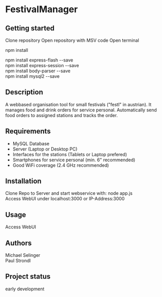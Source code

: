 # FestivalManager

## Getting started

Clone repository
Open repository with MSV code
Open terminal

npm install

npm install express-flash --save<br>
npm install express-session --save<br>
npm install body-parser --save<br>
npm install mysql2 --save<br>

## Description
A webbased organisation tool for small festivals ("festl" in austrian). It manages food and drink orders for service personal. Automatically send food orders to assigned stations and tracks the order.

## Requirements
- MySQL Database
- Server (Laptop or Desktop PC)
- Interfaces for the stations (Tablets or Laptop prefered)
- Smartphones for service personal (min. 6" recommended)
- Good WiFi coverage (2.4 GHz recommended)

## Installation
Clone Repo to Server and start webservice with: node app.js<br>
Access WebUI under localhost:3000 or IP-Address:3000

## Usage
Access WebUI

## Authors 
Michael Selinger<br>
Paul Strondl

## Project status
early development
